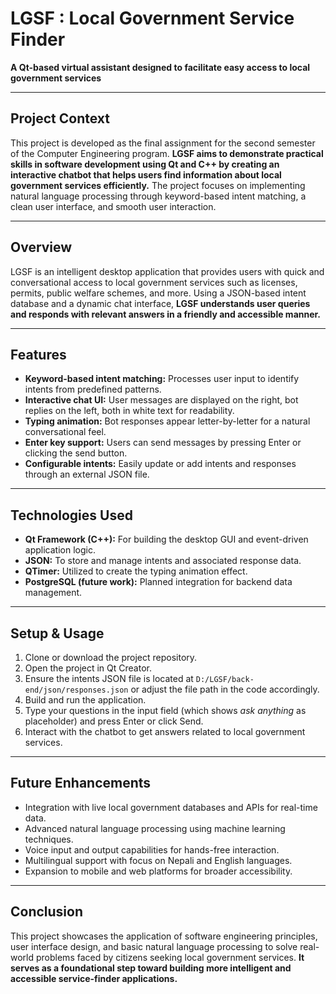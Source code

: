# LGSF : Local Government Service Finder

**A Qt-based virtual assistant designed to facilitate easy access to local government services**

---

## Project Context

This project is developed as the final assignment for the second semester of the Computer Engineering program. **LGSF aims to demonstrate practical skills in software development using Qt and C++ by creating an interactive chatbot that helps users find information about local government services efficiently.** The project focuses on implementing natural language processing through keyword-based intent matching, a clean user interface, and smooth user interaction.

---

## Overview

LGSF is an intelligent desktop application that provides users with quick and conversational access to local government services such as licenses, permits, public welfare schemes, and more. Using a JSON-based intent database and a dynamic chat interface, **LGSF understands user queries and responds with relevant answers in a friendly and accessible manner.**

---

## Features

- **Keyword-based intent matching:** Processes user input to identify intents from predefined patterns.
- **Interactive chat UI:** User messages are displayed on the right, bot replies on the left, both in white text for readability.
- **Typing animation:** Bot responses appear letter-by-letter for a natural conversational feel.
- **Enter key support:** Users can send messages by pressing Enter or clicking the send button.
- **Configurable intents:** Easily update or add intents and responses through an external JSON file.

---

## Technologies Used

- **Qt Framework (C++):** For building the desktop GUI and event-driven application logic.
- **JSON:** To store and manage intents and associated response data.
- **QTimer:** Utilized to create the typing animation effect.
- **PostgreSQL (future work):** Planned integration for backend data management.

---

## Setup & Usage

1. Clone or download the project repository.
2. Open the project in Qt Creator.
3. Ensure the intents JSON file is located at `D:/LGSF/back-end/json/responses.json` or adjust the file path in the code accordingly.
4. Build and run the application.
5. Type your questions in the input field (which shows *ask anything* as placeholder) and press Enter or click Send.
6. Interact with the chatbot to get answers related to local government services.

---

## Future Enhancements

- Integration with live local government databases and APIs for real-time data.
- Advanced natural language processing using machine learning techniques.
- Voice input and output capabilities for hands-free interaction.
- Multilingual support with focus on Nepali and English languages.
- Expansion to mobile and web platforms for broader accessibility.

---

## Conclusion

This project showcases the application of software engineering principles, user interface design, and basic natural language processing to solve real-world problems faced by citizens seeking local government services. **It serves as a foundational step toward building more intelligent and accessible service-finder applications.**
